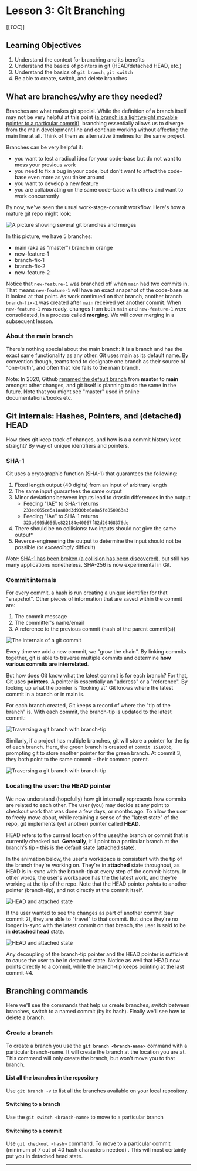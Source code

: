 
# Lesson 3: Git Branching

[[_TOC_]]

## Learning Objectives

1. Understand the context for branching and its benefits
2. Understand the basics of pointers in git (HEAD/detached HEAD, etc.)
3. Understand the basics of `git branch`, `git switch`
4. Be able to create, switch, and delete branches

## What are branches/why are they needed?

Branches are what makes git special. While the definition of a branch itself may not be very helpful at this point ([a branch is a lightweight movable pointer to a particular commit](https://git-scm.com/book/en/v2/Git-Branching-Branches-in-a-Nutshell)), branching essentially allows us to diverge from the main development line and continue working without affecting the main line at all. Think of them as alternative timelines for the same project.

Branches can be very helpful if:

+ you want to test a radical idea for your code-base but do not want to mess your previous work
+ you need to fix a bug in your code, but don't want to affect the code-base even more as you tinker around 
+ you want to develop a new feature 
+ you are collaborating on the same code-base with others and want to work concurrently

By now, we've seen the usual work-stage-commit workflow. Here's how a mature git repo might look:

![A picture showing several git branches and merges](assets/00_git_branch.png)

In this picture, we have 5 branches:

+ main (aka as "master") branch in orange
+ new-feature-1
+ branch-fix-1
+ branch-fix-2
+ new-feature-2

Notice that `new-feature-1` was branched off when `main` had two commits in. That means `new-feature-1` will have an exact snapshot of the code-base as it looked at that point. As work continued on that branch, another branch `branch-fix-1` was created after `main` received yet another commit. When `new-feature-1` was ready, changes from both `main` and `new-feature-1` were consolidated, in a process called **merging**. We will cover merging in a subsequent lesson.

### About the main branch

There's nothing special about the main branch: it is a branch and has the exact same functionality as any other. Git uses main as its default name. By convention though, teams tend to designate one branch as their source of "one-truth", and often that role falls to the main branch. 

Note: In 2020, Github [renamed the default branch](https://github.com/github/renaming) from **master** to **main** amongst other changes, and git itself is planning to do the same in the future. Note that you might see "master" used in online documentations/books etc.


## Git internals: Hashes, Pointers, and (detached) HEAD

How does git keep track of changes, and how is a a commit history kept straight? By way of unique identifiers and pointers.


### SHA-1

Git uses a crytographic function (SHA-1) that guarantees the following:

1. Fixed length output (40 digits) from an input of arbitrary length
2. The same input guarantees the same output
3. Minor deviations between inputs lead to drastic differences in the output
	+ Feeding "IAE" to SHA-1 returns `233ed065ce5a1aa80d3d930be6a8a5fd850963a3`	
	+ Feeding "IAe" to SHA-1 returns `323a6905d656be822184e40067f82d26468376de`
4. There should be no collisions: two inputs should not give the same output*
5. Reverse-engineering the output to determine the input should not be possible (or *exceedingly* difficult)

*Note:* [SHA-1 has been broken (a collision has been discovered)](https://phys.org/news/2017-02-cwi-google-collision-industry-standard.html), but still has many applications nonetheless. SHA-256 is now experimental in Git.

### Commit internals

For every commit, a hash is run creating a unique identifier for that "snapshot". Other pieces of information that are saved within the commit are:

1. The commit message
2. The committer's name/email
3. A reference to the previous commit (hash of the parent commit(s))

![The internals of a git commit](assets/02_commit_elements.png)

Every time we add a new commit, we "grow the chain". By linking commits together, git is able to traverse multiple commits and determine **how various commits are interrelated**.

But how does Git know what the latest commit is for each branch? For that, Git uses **pointers**. A pointer is essentially an "address" or a "reference". By looking up what the pointer is "looking at" Git knows where the latest commit in a branch or in main is.

For each branch created, Git keeps a record of where the "tip of the branch" is. With each commit, the branch-tip is updated to the latest commit:

![Traversing a git branch with branch-tip](assets/03_synch_branch_tip.gif)

Similarly, if a project has multiple branches, git will store a pointer for the tip of each branch. Here, the green branch is created at `commit 15183bb`, prompting git to store another pointer for the green branch. At commit 3, they both point to the same commit - their common parent.

![Traversing a git branch with branch-tip](assets/04_synch_two_branches.gif)

### Locating the user: the HEAD pointer

We now understand (hopefully) how git internally represents how commits are related to each other. The user (you) may decide at any point to checkout work that was done a few days, or months ago. To allow the user to freely move about, while retaining a sense of the "latest state" of the repo, git implements (yet another) pointer called **HEAD**. 

HEAD refers to the current location of the user/the branch or commit that is currently checked out. **Generally**, it'll point to a particular branch at the branch's tip - this is the default state (attached state).

In the animation below, the user's workspace is consistent with the tip of the branch they're working on. They're in **attached** state throughout, as HEAD is in-sync with the branch-tip at every step of the commit-history. In other words, the user's workspace has the the latest work, and they're working at the tip of the repo. Note that the HEAD pointer *points* to another pointer (branch-tip), and not directly at the commit itself.

![HEAD and attached state](assets/05_branch_head_anim.gif)

If the user wanted to see the changes as part of another commit (say commit 2), they are able to "travel" to that commit. But since they're no longer in-sync with the latest commit on that branch, the user is said to be in **detached head** state.


![HEAD and attached state](assets/06_detached_state_anim.gif)

Any decoupling of the branch-tip pointer and the HEAD pointer is sufficient to cause the user to be in detached state. Notice as well that HEAD now points directly to a commit, while the branch-tip keeps pointing at the last commit #4.

## Branching commands

Here we'll see the commands that help us create branches, switch between branches, switch to a named commit (by its hash). Finally we'll see how to delete a branch.

### Create a branch
To create a branch you use the **`git branch <branch-name>`** command with a particular branch-name.  It will create the branch at the location you are at. This command will only create the branch, but won't move you to that branch. 

#### List all the branches in the repository
Use `git branch -v` to list all the branches available on your local repository.

#### Switching to a branch
Use the `git switch <branch-name>` to move to a particular branch

#### Switching to a commit
Use `git checkout <hash>` command. To move to a particular commit (minimum of 7 out of 40 hash characters needed) . This will most certainly put you in detached head state.
 
 ----
 